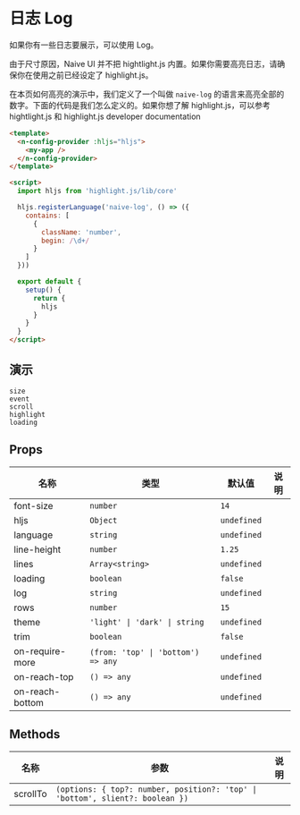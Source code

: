 # 日志 Log

<!--single-column-->

如果你有一些日志要展示，可以使用 Log。

<n-alert title="注意" type="warning" style="margin-bottom: 16px;">
  由于尺寸原因，Naive UI 并不把 hightlight.js 内置。如果你需要高亮日志，请确保你在使用之前已经设定了 highlight.js。
</n-alert>

在本页如何高亮的演示中，我们定义了一个叫做 `naive-log` 的语言来高亮全部的数字。下面的代码是我们怎么定义的。如果你想了解 highlight.js，可以参考 <n-a href="https://highlightjs.org/">hightlight.js</n-a> 和 <n-a href="https://highlightjs.readthedocs.io/en/latest/index.html">highlight.js developer documentation</n-a>

```html
<template>
  <n-config-provider :hljs="hljs">
    <my-app />
  </n-config-provider>
</template>

<script>
  import hljs from 'highlight.js/lib/core'

  hljs.registerLanguage('naive-log', () => ({
    contains: [
      {
        className: 'number',
        begin: /\d+/
      }
    ]
  }))

  export default {
    setup() {
      return {
        hljs
      }
    }
  }
</script>
```

## 演示

```demo
size
event
scroll
highlight
loading
```

## Props

| 名称            | 类型                               | 默认值      | 说明 |
| --------------- | ---------------------------------- | ----------- | ---- |
| font-size       | `number`                           | `14`        |      |
| hljs            | `Object`                           | `undefined` |      |
| language        | `string`                           | `undefined` |      |
| line-height     | `number`                           | `1.25`      |      |
| lines           | `Array<string>`                    | `undefined` |      |
| loading         | `boolean`                          | `false`     |      |
| log             | `string`                           | `undefined` |      |
| rows            | `number`                           | `15`        |      |
| theme           | `'light' \| 'dark' \| string`      | `undefined` |      |
| trim            | `boolean`                          | `false`     |      |
| on-require-more | `(from: 'top' \| 'bottom') => any` | `undefined` |      |
| on-reach-top    | `() => any`                        | `undefined` |      |
| on-reach-bottom | `() => any`                        | `undefined` |      |

## Methods

| 名称 | 参数 | 说明 |
| --- | --- | --- |
| scrollTo | `(options: { top?: number, position?: 'top' \| 'bottom', slient?: boolean })` |  |
